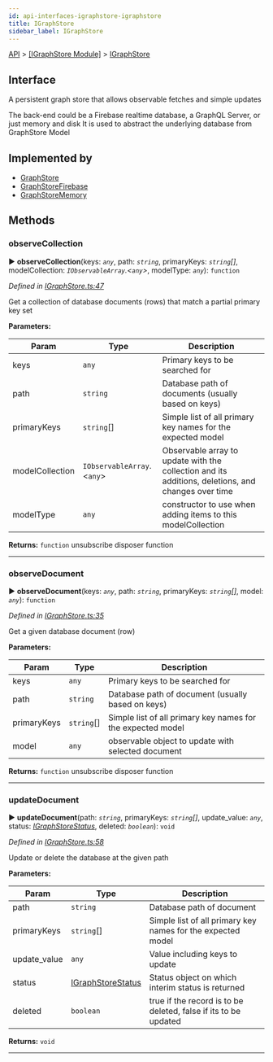 ```yaml
---
id: api-interfaces-igraphstore-igraphstore
title: IGraphStore
sidebar_label: IGraphStore
---
```


[API](api-readme.md) > [[IGraphStore Module]](api-modules-igraphstore-module.md) > [IGraphStore](api-interfaces-igraphstore-igraphstore.md)



## Interface


A persistent graph store that allows observable fetches and simple updates

The back-end could be a Firebase realtime database, a GraphQL Server, or just memory and disk It is used to abstract the underlying database from GraphStore Model

## Implemented by

* [GraphStore](api-classes-graphstore-graphstore.md)
* [GraphStoreFirebase](api-classes-graphstorefirebase-graphstorefirebase.md)
* [GraphStoreMemory](api-classes-graphstorememory-graphstorememory.md)


## Methods
<a id="observecollection"></a>

###  observeCollection

► **observeCollection**(keys: *`any`*, path: *`string`*, primaryKeys: *`string`[]*, modelCollection: *`IObservableArray`.<`any`>*, modelType: *`any`*): `function`



*Defined in [IGraphStore.ts:47](http://github.com/@besync/graphstore/packages/graphstore/src/IGraphStore.ts#L47)*



Get a collection of database documents (rows) that match a partial primary key set


**Parameters:**

| Param | Type | Description |
| ------ | ------ | ------ |
| keys | `any`   |  Primary keys to be searched for |
| path | `string`   |  Database path of documents (usually based on keys) |
| primaryKeys | `string`[]   |  Simple list of all primary key names for the expected model |
| modelCollection | `IObservableArray`.<`any`>   |  Observable array to update with the collection and its additions, deletions, and changes over time |
| modelType | `any`   |  constructor to use when adding items to this modelCollection |





**Returns:** `function`
unsubscribe disposer function






___

<a id="observedocument"></a>

###  observeDocument

► **observeDocument**(keys: *`any`*, path: *`string`*, primaryKeys: *`string`[]*, model: *`any`*): `function`



*Defined in [IGraphStore.ts:35](http://github.com/@besync/graphstore/packages/graphstore/src/IGraphStore.ts#L35)*



Get a given database document (row)


**Parameters:**

| Param | Type | Description |
| ------ | ------ | ------ |
| keys | `any`   |  Primary keys to be searched for |
| path | `string`   |  Database path of document (usually based on keys) |
| primaryKeys | `string`[]   |  Simple list of all primary key names for the expected model |
| model | `any`   |  observable object to update with selected document |





**Returns:** `function`
unsubscribe disposer function






___

<a id="updatedocument"></a>

###  updateDocument

► **updateDocument**(path: *`string`*, primaryKeys: *`string`[]*, update_value: *`any`*, status: *[IGraphStoreStatus](api-interfaces-igraphstore-igraphstorestatus.md)*, deleted: *`boolean`*): `void`



*Defined in [IGraphStore.ts:58](http://github.com/@besync/graphstore/packages/graphstore/src/IGraphStore.ts#L58)*



Update or delete the database at the given path


**Parameters:**

| Param | Type | Description |
| ------ | ------ | ------ |
| path | `string`   |  Database path of document |
| primaryKeys | `string`[]   |  Simple list of all primary key names for the expected model |
| update_value | `any`   |  Value including keys to update |
| status | [IGraphStoreStatus](api-interfaces-igraphstore-igraphstorestatus.md)   |  Status object on which interim status is returned |
| deleted | `boolean`   |  true if the record is to be deleted, false if its to be updated |





**Returns:** `void`





___


